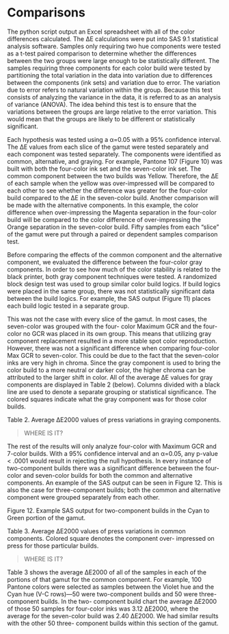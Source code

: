 # Comparisons

The python script output an Excel spreadsheet with all of the color differences calculated. The ΔE calculations were put into SAS 9.1 statistical analysis software. Samples only requiring two hue components were tested as a t-test paired comparison to determine whether the differences between the two groups were large enough to be statistically different. The samples requiring three components for each color build were tested by partitioning the total variation in the data into variation due to differences between the components (ink sets) and variation due to error. The variation due to error refers to natural variation within the group. Because this test consists of analyzing the variance in the data, it is referred to as an analysis of variance (ANOVA). The idea behind this test is to ensure that the variations between the groups are large relative to the error variation. This would mean that the groups are likely to be different or statistically significant.

Each hypothesis was tested using a α=0.05 with a 95% confidence interval. The ΔE values from each slice of the gamut were tested separately and each component was tested separately. The components were identified as common, alternative, and graying. For example, Pantone 107 (Figure 10) was built with both the four-color ink set and the seven-color ink set. The common component between the two builds was Yellow. Therefore, the ΔE of each sample when the yellow was over-impressed will be compared to each other to see whether the difference was greater for the four-color build compared to the ΔE in the seven-color build. Another comparison will be made with the alternative components. In this example, the color difference when over-impressing the Magenta separation in the four-color build will be compared to the color difference of over-impressing the Orange separation in the seven-color build. Fifty samples from each “slice” of the gamut were put through a paired or dependent samples comparison test.

Before comparing the effects of the common component and the alternative component, we evaluated the difference between the four-color gray components. In order to see how much of the color stability is related to the black printer, both gray component techniques were tested. A randomized block design test was used to group similar color build logics. If build logics were placed in the same group, there was not statistically significant data between the build logics. For example, the SAS output (Figure 11) places each build logic tested in a separate group.

This was not the case with every slice of the gamut. In most cases, the seven-color was grouped with the four- color Maximum GCR and the four-color no GCR was placed in its own group. This means that utilizing gray component replacement resulted in a more stable spot color reproduction. However, there was not a significant difference when comparing four-color Max GCR to seven-color. This could be due to the fact that the seven-color inks are very high in chroma. Since the gray component is used to bring the color build to a more neutral or darker color, the higher chroma can be attributed to the larger shift in color. All of the average ΔE values for gray components are displayed in Table 2 (below). Columns divided with a black line are used to denote a separate grouping or statistical significance. The colored squares indicate what the gray component was for those color builds.

Table 2. Average ΔE2000 values of press variations in graying components.
> WHERE IS IT?

The rest of the results will only analyze four-color with Maximum GCR and 7-color builds. With a 95% confidence interval and an α=0.05, any p-value < .0001 would result in rejecting the null hypothesis. In every instance of two-component builds there was a significant difference between the four-color and seven-color builds for both the common and alternative components. An example of the SAS output can be seen in Figure 12. This is also the case for three-component builds; both the common and alternative component were grouped separately from each other.

Figure 12. Example SAS output for two-component builds in the Cyan to Green portion of the gamut.

Table 3. Average ΔE2000 values of press variations in common components. Colored square denotes the component over- impressed on press for those particular builds.
> WHERE IS IT?

Table 3 shows the average ΔE2000 of all of the samples in each of the portions of that gamut for the common component. For example, 100 Pantone colors were selected as samples between the Violet hue and the Cyan hue (V-C rows)—50 were two-component builds and 50 were three- component builds. In the two- component build chart the average ΔE2000 of those 50 samples for four-color inks was 3.12 ΔE2000, where the average for the seven-color build was 2.40 ΔE2000. We had similar results with the other 50 three- component builds within this section of the gamut.